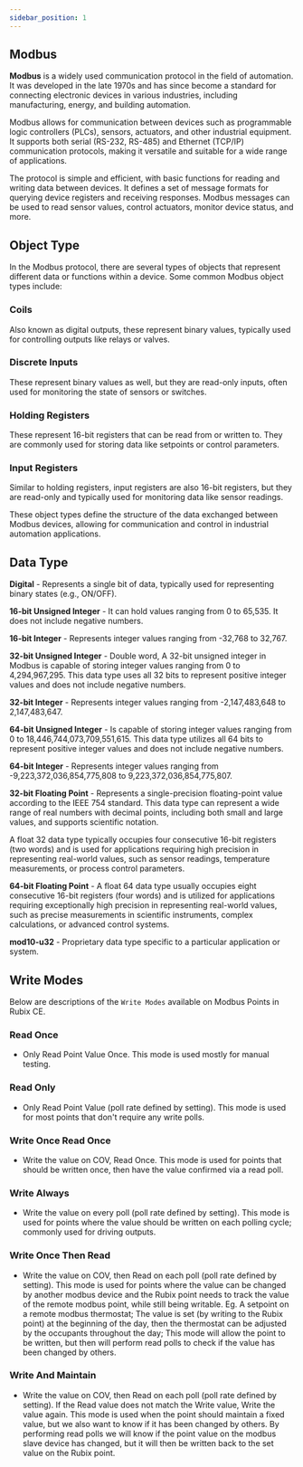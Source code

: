 ```yaml
---
sidebar_position: 1
---
```


## Modbus

**Modbus** is a widely used communication protocol in the field of automation. It was developed in the late 1970s and has since become a standard for connecting electronic devices in various industries, including manufacturing, energy, and building automation.

Modbus allows for communication between devices such as programmable logic controllers (PLCs), sensors, actuators, and other industrial equipment. It supports both serial (RS-232, RS-485) and Ethernet (TCP/IP) communication protocols, making it versatile and suitable for a wide range of applications.

The protocol is simple and efficient, with basic functions for reading and writing data between devices. It defines a set of message formats for querying device registers and receiving responses. Modbus messages can be used to read sensor values, control actuators, monitor device status, and more.

## Object Type

In the Modbus protocol, there are several types of objects that represent different data or functions within a device. Some common Modbus object types include:

### Coils 
Also known as digital outputs, these represent binary values, typically used for controlling outputs like relays or valves.

### Discrete Inputs
These represent binary values as well, but they are read-only inputs, often used for monitoring the state of sensors or switches.

### Holding Registers
These represent 16-bit registers that can be read from or written to. They are commonly used for storing data like setpoints or control parameters.

### Input Registers
Similar to holding registers, input registers are also 16-bit registers, but they are read-only and typically used for monitoring data like sensor readings.

These object types define the structure of the data exchanged between Modbus devices, allowing for communication and control in industrial automation applications.

## Data Type

**Digital** - Represents a single bit of data, typically used for representing binary states (e.g., ON/OFF).

**16-bit Unsigned Integer** - It can hold values ranging from 0 to 65,535. It does not include negative numbers.

**16-bit Integer** - Represents integer values ranging from -32,768 to 32,767.

**32-bit Unsigned Integer** - Double word, A 32-bit unsigned integer in Modbus is capable of storing integer values ranging from 0 to 4,294,967,295. This data type uses all 32 bits to represent positive integer values and does not include negative numbers.

**32-bit Integer** - Represents integer values ranging from -2,147,483,648 to 2,147,483,647.

**64-bit Unsigned Integer** - Is capable of storing integer values ranging from 0 to 18,446,744,073,709,551,615. This data type utilizes all 64 bits to represent positive integer values and does not include negative numbers.

**64-bit Integer** - Represents integer values ranging from -9,223,372,036,854,775,808 to 9,223,372,036,854,775,807.

**32-bit Floating Point** - Represents a single-precision floating-point value according to the IEEE 754 standard. This data type can represent a wide range of real numbers with decimal points, including both small and large values, and supports scientific notation.

A float 32 data type typically occupies four consecutive 16-bit registers (two words) and is used for applications requiring high precision in representing real-world values, such as sensor readings, temperature measurements, or process control parameters.


**64-bit Floating Point** - A float 64 data type usually occupies eight consecutive 16-bit registers (four words) and is utilized for applications requiring exceptionally high precision in representing real-world values, such as precise measurements in scientific instruments, complex calculations, or advanced control systems.

**mod10-u32** - Proprietary data type specific to a particular application or system.

## Write Modes

Below are descriptions of the `Write Modes` available on Modbus Points in Rubix CE.

### Read Once 
- Only Read Point Value Once.  This mode is used mostly for manual testing. 

### Read Only
- Only Read Point Value (poll rate defined by setting).  This mode is used for most points that don't require any write polls.

### Write Once Read Once
- Write the value on COV, Read Once.  This mode is used for points that should be written once, then have the value confirmed via a read poll.

### Write Always
- Write the value on every poll (poll rate defined by setting).  This mode is used for points where the value should be written on each polling cycle; commonly used for driving outputs. 

### Write Once Then Read
- Write the value on COV, then Read on each poll (poll rate defined by setting).  This mode is used for points where the value can be changed by another modbus device and the Rubix point needs to track the value of the remote modbus point, while still being writable.  Eg. A setpoint on a remote modbus thermostat; The value is set (by writing to the Rubix point) at the beginning of the day, then the thermostat can be adjusted by the occupants throughout the day;  This mode will allow the point to be written, but then will perform read polls to check if the value has been changed by others. 

### Write And Maintain
- Write the value on COV, then Read on each poll (poll rate defined by setting). If the Read value does not match the Write value, Write the value again.  This mode is used when the point should maintain a fixed value, but we also want to know if it has been changed by others.  By performing read polls we will know if the point value on the modbus slave device has changed, but it will then be written back to the set value on the Rubix point. 
